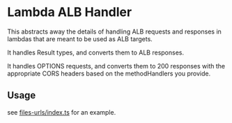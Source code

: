 # Lambda ALB Handler

This abstracts away the details of handling ALB requests and responses in lambdas that are meant to be used as ALB targets.

It handles Result types, and converts them to ALB responses.

It handles OPTIONS requests, and converts them to 200 responses with the appropriate CORS headers based on the methodHandlers you provide.

## Usage

see [files-urls/index.ts](../../../hrm-domain/lambdas/files-urls/index.ts) for an example.

